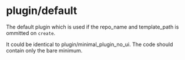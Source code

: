 # plugin/default

The default plugin which is used if the repo_name and template_path is ommitted on `create`.

It could be identical to plugin/minimal_plugin_no_ui.
The code should contain only the bare minimum.